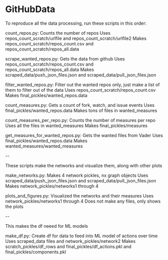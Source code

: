 # GitHubData

To reproduce all the data processing, run these scripts in this order:

count_repos.py:
Counts the number of repos
Uses repos_count_scratch/urlfile and repos_count_scratch/urlfile2
Makes repos_count_scratch/repos_count.csv and repos_count_scratch/repos_all.data

scrape_wanted_repos.py:
Gets the data from github
Uses repos_count_scratch/repos_count.csv and repos_count_scratch/repos_all.data
Makes scraped_data/push_json_files.json and scraped_data/pull_json_files.json

filter_wanted_repos.py:
Filter out the wanted repos only, just make a list of them to filter out of the data
Uses repos_count_scratch/repos_count.csv
Makes final_pickles/wanted_repos.data

count_measures.py:
Gets a count of fork, watch, and issue events
Uses final_pickles/wanted_repos.data
Makes tons of files in wanted_measures

count_measures_per_repo.py:
Counts the number of measures per repo
Uses all the files in wanted_measures
Makes final_pickles/measures

get_measures_for_wanted_repos.py:
Gets the wanted files from Vader
Uses final_pickles/wanted_repos.data
Makes wanted_measures/wanted_measures

--

These scripts make the networks and visualize them, along with other plots

make_networks.py:
Makes 4 network pickles, nx graph objects
Uses scraped_data/push_json_files.json and scraped_data/pull_json_files.json
Makes network_pickles/networks1 through 4

plots_and_figures.py:
Visualized the networks and their measures
Uses network_pickles/networks1 through 4
Does not make any files, only shows the plots

--

This makes the df neeed for ML models

make_df.py:
Create df for data to feed into ML model of actions over time
Uses scraped_data files and network_pickles/network2
Makes scratch_pickles/df_rows and final_pickles/df_actions.pkl and final_pickles/components.pkl
